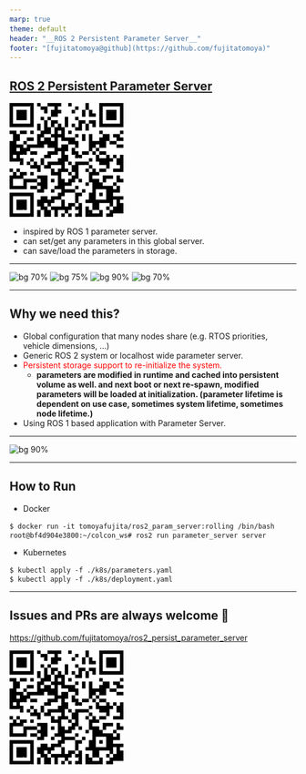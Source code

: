 ```yaml
---
marp: true
theme: default
header: "__ROS 2 Persistent Parameter Server__"
footer: "[fujitatomoya@github](https://github.com/fujitatomoya)"
---
```


## [ROS 2 Persistent Parameter Server](https://github.com/fujitatomoya/ros2_persist_parameter_server)

![bg right:35% width:300px](../images/QR.png)

- inspired by ROS 1 parameter server.
- can set/get any parameters in this global server.
- can save/load the parameters in storage.

<!---
Comment Here
--->

---

![bg 70%](https://images.squarespace-cdn.com/content/v1/606d378755a86f589aa297b7/1653397531343-6M4IQ4JWDQV1SQ8W17UN/HumbleHawksbill_TransparentBG-NoROS.png)
![bg 75%](https://images.squarespace-cdn.com/content/v1/606d378755a86f589aa297b7/ebf9b1d5-45b7-4a73-8f48-dc5d3f4fc8fc/JazzyJalisco_Final.png?format=2500w)
![bg 90%](https://www.therobotreport.com/wp-content/uploads/2025/05/kilted-Kaiju-featured.jpg)
![bg 70%](https://images.squarespace-cdn.com/content/v1/606d378755a86f589aa297b7/1628726028642-TVRVRIQL914IVYWV8MG9/rolling.png)

<!---
Supported platforms
--->

---

## Why we need this?

- Global configuration that many nodes share (e.g. RTOS priorities, vehicle dimensions, …)
- Generic ROS 2 system or localhost wide parameter server.
- <span style="color:red;">Persistent storage support to re-initialize the system.</span>
  - **parameters are modified in runtime and cached into persistent volume as well. and next boot or next re-spawn, modified parameters will be loaded at initialization. (parameter lifetime is dependent on use case, sometimes system lifetime, sometimes node lifetime.)**
- Using ROS 1 based application with Parameter Server.

<!---
Comment Here
--->

---

![bg 90%](../images/overview_architecture.png)

---

## How to Run

- Docker

```console
$ docker run -it tomoyafujita/ros2_param_server:rolling /bin/bash
root@bf4d904e3800:~/colcon_ws# ros2 run parameter_server server
```

- Kubernetes

```console
$ kubectl apply -f ./k8s/parameters.yaml
$ kubectl apply -f ./k8s/deployment.yaml
```

<!---
Comment Here
--->

---

## Issues and PRs are always welcome 🚀

https://github.com/fujitatomoya/ros2_persist_parameter_server

![bg left:35% width:300px](../images/QR.png)

<!---
Comment Here
--->
